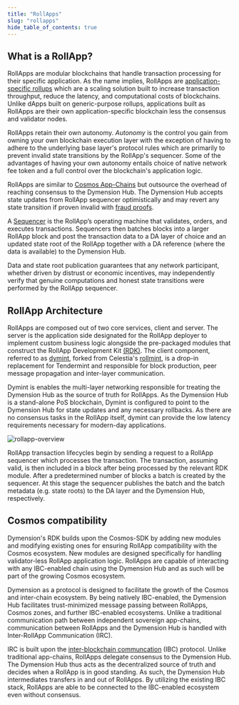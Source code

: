 ```yaml
---
title: "RollApps"
slug: "rollapps"
hide_table_of_contents: true
---
```


## What is a RollApp?

RollApps are modular blockchains that handle transaction processing for their specific application. As the name implies, RollApps are [application-specific rollups](https://vitalik.ca/general/2021/01/05/rollup.html) which are a scaling solution built to increase transaction throughput, reduce the latency, and computational costs of blockchains. Unlike dApps built on generic-purpose rollups, applications built as RollApps are their own application-specific blockchain less the consensus and validator nodes.<br/>

RollApps retain their own autonomy. _Autonomy_ is the control you gain from owning your own blockchain execution layer with the exception of having to adhere to the underlying base layer's protocol rules which are primarily to prevent invalid state transitions by the RollApp's sequencer. Some of the advantages of having your own autonomy entails choice of native network fee token and a full control over the blockchain's application logic. <br/>

RollApps are similar to [Cosmos App-Chains](https://docs.cosmos.network/v0.46/intro/why-app-specific.html) but outsource the overhead of reaching consensus to the Dymension Hub. The Dymension Hub accepts state updates from RollApp sequencer optimistically and may revert any state transition if proven invalid with [fraud proofs](https://research.paradigm.xyz/rollups).

A [Sequencer](../reference/glossary#s) is the RollApp’s operating machine that validates, orders, and executes transactions. Sequencers then batches blocks into a larger RollApp block and post the transaction data to a DA layer of choice and an updated state root of the RollApp together with a DA reference (where the data is available) to the Dymension Hub.<br/>

Data and state root publication guarantees that any network participant, whether driven by distrust or economic incentives, may independently verify that genuine computations and honest state transitions were performed by the RollApp sequencer.<br/>

## RollApp Architecture

RollApps are composed out of two core services, client and server. The server is the application side designated for the RollApp deployer to implement custom business logic alongside the pre-packaged modules that construct the RollApp Development Kit [(RDK)](https://github.com/dymensionxyz/RDK). The client component, referred to as [dymint](https://github.com/dymensionxyz/dymint), forked from Celestia's [rollmint](https://github.com/celestiaorg/optimint), is a drop-in replacement for Tendermint and responsible for block production, peer message propagation and inter-layer communication.

Dymint is enables the multi-layer networking responsible for treating the Dymension Hub as the source of truth for RollApps. As the Dymension Hub is a stand-alone PoS blockchain, Dymint is configured to point to the Dymension Hub for state updates and any necessary rollbacks. As there are no consensus tasks in the RollApp itself, dymint can provide the low latency requirements necessary for modern-day applications.<br/>

<div class="image-container-primary">
    <img class="image--primary" src={require('./images/rollapp-architecture-overview.png').default} alt="rollapp-overview" />
</div>

RollApp transaction lifecycles begin by sending a request to a RollApp sequencer which processes the transaction. The transaction, assuming valid, is then included in a block after being processed by the relevant RDK module. After a predetermined number of blocks a batch is created by the sequencer. At this stage the sequencer publishes the batch and the batch metadata (e.g. state roots) to the DA layer and the Dymension Hub, respectively.<br/>

## Cosmos compatibility

Dymension's RDK builds upon the Cosmos-SDK by adding new modules and modifying existing ones for ensuring RollApp compatibility with the Cosmos ecosystem. New modules are designed specifically for handling validator-less RollApp application logic. RollApps are capable of interacting with any IBC-enabled chain using the Dymension Hub and as such will be part of the growing Cosmos ecosystem.

Dymension as a protocol is designed to facilitate the growth of the Cosmos and inter-chain ecosystem. By being natively IBC-enabled, the Dymension Hub facilitates trust-minimized message passing between RollApps, Cosmos zones, and further IBC-enabled ecosystems. Unlike a traditional communication path between independent sovereign app-chains, communication between RollApps and the Dymension Hub is handled with Inter-RollApp Communication (IRC).

IRC is built upon the [inter-blockchain communcation](https://ibc.cosmos.network/) (IBC) protocol. Unlike traditional app-chains, RollApps delegate consensus to the Dymension Hub. The Dymension Hub thus acts as the decentralized source of truth and decides when a RollApp is in good standing. As such, the Dymension Hub intermediates transfers in and out of RollApps. By utilizing the existing IBC stack, RollApps are able to be connected to the IBC-enabled ecosystem even without consensus.
